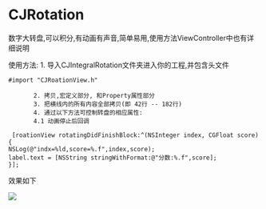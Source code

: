 # CJRotation
数字大转盘,可以积分,有动画有声音,简单易用,使用方法ViewController中也有详细说明

 使用方法: 
           1. 导入CJIntegralRotation文件夹进入你的工程,并包含头文件
 ```objc
 #import "CJRoationView.h"
 ```
           2. 拷贝,宏定义部分, 和Property属性部分
           3. 把横线内的所有内容全部拷贝(即 42行 -- 182行)
           4. 通过以下方法可控制转盘的相应属性:
           4.1 动画停止后回调
  ```objc
   [roationView rotatingDidFinishBlock:^(NSInteger index, CGFloat score) {
 NSLog(@"indx=%ld,score=%.f",index,score);
 label.text = [NSString stringWithFormat:@"分数:%.f",score];
 }];
  ```
效果如下


![](http://r.photo.store.qq.com/psb?/V10YRIl50znCEn/W8*YTcKs8rLZIy.N5oqA44BGUOogn*HrWklQhNeW4*0!/r/dFsBAAAAAAAA)
